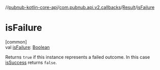 //[pubnub-kotlin-core-api](../../../index.md)/[com.pubnub.api.v2.callbacks](../index.md)/[Result](index.md)/[isFailure](is-failure.md)

# isFailure

[common]\
val [isFailure](is-failure.md): [Boolean](https://kotlinlang.org/api/latest/jvm/stdlib/kotlin-stdlib/kotlin/-boolean/index.html)

Returns `true` if this instance represents a failed outcome. In this case [isSuccess](is-success.md) returns `false`.
